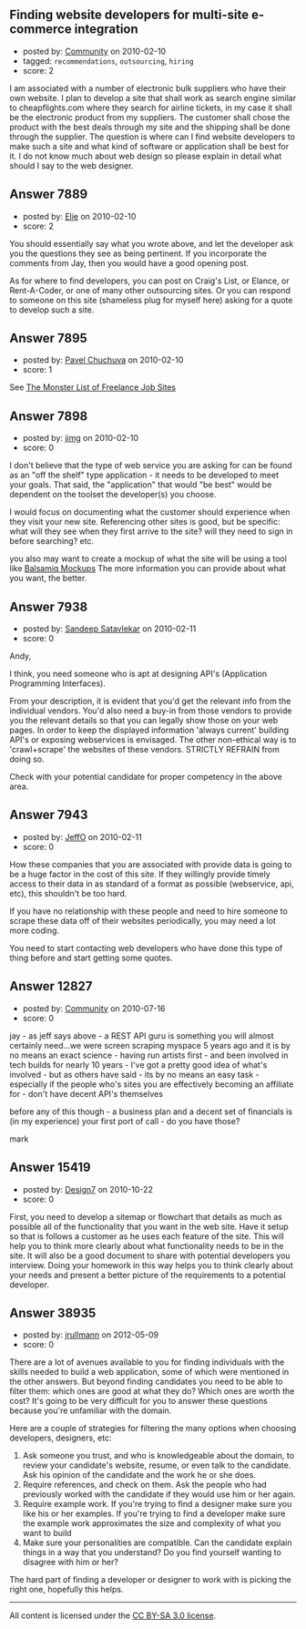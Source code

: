 ## Finding website developers for multi-site e-commerce integration

- posted by: [Community](https://stackexchange.com/users/-1/-1-community) on 2010-02-10
- tagged: `recommendations`, `outsourcing`, `hiring`
- score: 2

I am associated with a number of electronic bulk suppliers who have their own website. 
I plan to develop a site that shall work as search engine similar to cheapflights.com where they search for airline tickets, in my case it shall be the electronic product from my suppliers. 
The customer shall chose the product with the best deals through my site and the shipping shall be done through the supplier. 
The question is where can I find website developers to make such a site and what kind of software or application shall be best for it. 
I do not know much about web design so please explain in detail what should I say to the web designer.


## Answer 7889

- posted by: [Elie](https://stackexchange.com/users/-1/1752-elie) on 2010-02-10
- score: 2

You should essentially say what you wrote above, and let the developer ask you the questions they see as being pertinent. If you incorporate the comments from Jay, then you would have a good opening post.

As for where to find developers, you can post on Craig's List, or Elance, or Rent-A-Coder, or one of many other outsourcing sites. Or you can respond to someone on this site (shameless plug for myself here) asking for a quote to develop such a site.


## Answer 7895

- posted by: [Pavel Chuchuva](https://stackexchange.com/users/-1/977-pavel-chuchuva) on 2010-02-10
- score: 1

<p>See <a href="http://freelanceswitch.com/finding/the-monster-list-of-freelance-job-sites-2009-update/" rel="nofollow">The Monster List of Freelance Job Sites</a></p>



## Answer 7898

- posted by: [jimg](https://stackexchange.com/users/-1/2380-jimg) on 2010-02-10
- score: 0

<p>I don't believe that the type of web service you are asking for can be found as an "off the shelf" type application - it needs to be developed to meet your goals. That said, the "application" that would "be best" would be dependent on the toolset the developer(s) you choose. </p>

<p>I would focus on documenting what the customer should experience when they visit your new site. Referencing other sites is good, but be specific: what will they see when they first arrive to the site? will they need to sign in before searching? etc. </p>

<p>you also may want to create a mockup of what the site will be using a tool like <a href="http://www.balsamiq.com/products/mockups" rel="nofollow">Balsamiq Mockups</a>  The more information you can provide about what you want, the better.</p>



## Answer 7938

- posted by: [Sandeep Satavlekar](https://stackexchange.com/users/-1/2461-sandeep-satavlekar) on 2010-02-11
- score: 0

Andy,

I think, you need someone who is apt at designing API's (Application Programming Interfaces). 

From your description, it is evident that you'd get the relevant info from the individual vendors. You'd also need a buy-in from those vendors to provide you the relevant details so that you can legally show those on your web pages. In order to keep the displayed information 'always current' building API's or exposing webservices is envisaged. The other non-ethical way is to 'crawl+scrape' the websites of these vendors. STRICTLY REFRAIN from doing so.

Check with your potential candidate for proper competency in the above area.


## Answer 7943

- posted by: [JeffO](https://stackexchange.com/users/-1/1796-jeffo) on 2010-02-11
- score: 0

How these companies that you are associated with provide data is going to be a huge factor in the cost of this site. If they willingly provide timely access to their data in as standard of a format as possible (webservice, api, etc), this shouldn't be too hard. 

If you have no relationship with these people and need to hire someone to scrape these data off of their websites periodically, you may need a lot more coding. 

You need to start contacting web developers who have done this type of thing before and start getting some quotes.


## Answer 12827

- posted by: [Community](https://stackexchange.com/users/-1/-1-community) on 2010-07-16
- score: 0

jay - as jeff says above - a REST API guru is something you will almost certainly need...we were screen scraping myspace 5 years ago and it is by no means an exact science - having run artists first - and been involved in tech builds for nearly 10 years - I've got a pretty good idea of what's involved - but as others have said - its by no means an easy task - especially if the people who's sites you are effectively becoming an affiliate for - don't have decent API's themselves

before any of this though - a business plan and a decent set of financials is (in my experience) your first port of call - do you have those?

mark


## Answer 15419

- posted by: [Design7](https://stackexchange.com/users/-1/4924-design7) on 2010-10-22
- score: 0

First, you need to develop a sitemap or flowchart that details as much as possible all of the functionality that you want in the web site. Have it setup so that is follows a customer as he uses each feature of the site. This will help you to think more clearly about what functionality needs to be in the site. It will also be a good document to share with potential developers you interview. Doing your homework in this way helps you to think clearly about your needs and present a better picture of the requirements to a potential developer. 


## Answer 38935

- posted by: [jrullmann](https://stackexchange.com/users/-1/13802-jrullmann) on 2012-05-09
- score: 0

There are a lot of avenues available to you for finding individuals with the skills needed to build a web application, some of which were mentioned in the other answers.  But beyond finding candidates you need to be able to filter them: which ones are good at what they do?  Which ones are worth the cost?  It's going to be very difficult for you to answer these questions because you're unfamiliar with the domain.

Here are a couple of strategies for filtering the many options when choosing developers, designers, etc:

 1. Ask someone you trust, and who is knowledgeable about the domain, to review your candidate's website, resume, or even talk to the candidate.  Ask his opinion of the candidate and the work he or she does.
 2. Require references, and check on them.  Ask the people who had previously worked with the candidate if they would use him or her again.
 3. Require example work.  If you're trying to find a designer make sure you like his or her examples.  If you're trying to find a developer make sure the example work approximates the size and complexity of what you want to build
 4. Make sure your personalities are compatible.  Can the candidate explain things in a way that you understand?  Do you find yourself wanting to disagree with him or her?  

The hard part of finding a developer or designer to work with is picking the right one, hopefully this helps.




---

All content is licensed under the [CC BY-SA 3.0 license](https://creativecommons.org/licenses/by-sa/3.0/).

